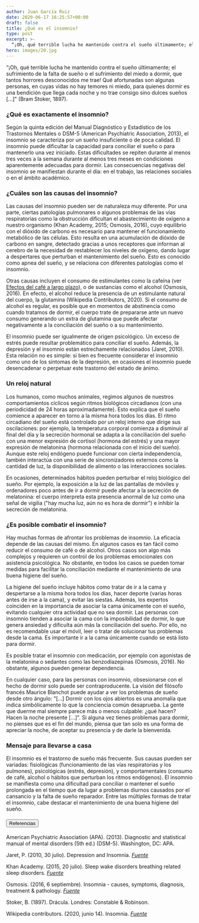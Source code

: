 ```yaml
---
author: Juan García Ruiz
date: 2020-06-17 16:25:57+00:00
draft: false
title: ¿Qué es el insomnio?
type: post
excerpt: >-
  “¡Oh, qué terrible lucha he mantenido contra el sueño últimamente; el sufrimiento de la falta de sueño o el sufrimiento del miedo a dormir, que tantos horrores desconocidos me trae! Qué afortunadas son algunas personas, en cuyas vidas no hay temores ni miedo, para quienes dormir es una bendición que llega cada noche y no trae consigo sino dulces sueños [...]" (Bram Stoker, 1897).
hero: images/20.jpg
---
```


“¡Oh, qué terrible lucha he mantenido contra el sueño últimamente; el sufrimiento de la falta de sueño o el sufrimiento del miedo a dormir, que tantos horrores desconocidos me trae! Qué afortunadas son algunas personas, en cuyas vidas no hay temores ni miedo, para quienes dormir es una bendición que llega cada noche y no trae consigo sino dulces sueños [...]" (Bram Stoker, 1897).

### ¿Qué es exactamente el insomnio?

Según la quinta edición del Manual Diagnóstico y Estadístico de los Trastornos Mentales o DSM-5 (American Psychiatric Association, 2013), el insomnio se caracteriza por un sueño insuficiente o de poca calidad. El insomnio puede dificultar la capacidad para conciliar el sueño o para mantenerlo una vez iniciado. Estas dificultades se repiten durante al menos tres veces a la semana durante al menos tres meses en condiciones aparentemente adecuadas para dormir. Las consecuencias negativas del insomnio se manifiestan durante el día: en el trabajo, las relaciones sociales o en el ámbito académico.

### ¿Cuáles son las causas del insomnio?

Las causas del insomnio pueden ser de naturaleza muy diferente. Por una parte, ciertas patologías pulmonares o algunos problemas de las vías respiratorias como la obstrucción dificultan el abastecimiento de oxígeno a nuestro organismo (Khan Academy, 2015; Osmosis, 2016), cuyo equilibrio con el dióxido de carbono es necesario para mantener el funcionamiento metabólico de las células. Esto resulta en una acumulación de dióxido de carbono en sangre, detectado gracias a unos receptores que informan al cerebro de la necesidad de restablecer los niveles de oxígeno, dando lugar a despertares que perturban el mantenimiento del sueño. Esto es conocido como apnea del sueño, y se relaciona con diferentes patologías como el insomnio.

Otras causas incluyen el consumo de estimulantes como la cafeína (ver [Efectos del café a largo plazo](https://www.neuronhub.org/Efectos-del-cafe-a-largo-plazo)), o de sustancias como el alcohol (Osmosis, 2016). En efecto, el alcohol reduce la presencia de un estimulante natural del cuerpo, la glutamina (Wikipedia Contributors, 2020). Si el consumo de alcohol es regular, es posible que en momentos de abstinencia como cuando tratamos de dormir, el cuerpo trate de prepararse ante un nuevo consumo generando un extra de glutamina que puede afectar negativamente a la conciliación del sueño o a su mantenimiento.

El insomnio puede ser igualmente de origen psicológico. Un exceso de estrés puede resultar problemático para conciliar el sueño. Además, la depresión y el insomnio están estrechamente relacionados (Jaret, 2010). Esta relación no es simple: si bien es frecuente considerar el insomnio como uno de los síntomas de la depresión, en ocasiones el insomnio puede desencadenar o perpetuar este trastorno del estado de ánimo. 

### Un reloj natural

Los humanos, como muchos animales, regimos algunos de nuestros comportamientos cíclicos según ritmos biológicos circadianos (con una periodicidad de 24 horas aproximadamente). Esto explica que el sueño comience a aparecer en torno a la misma hora todos los días. El ritmo circadiano del sueño está controlado por un reloj interno que dirige sus oscilaciones: por ejemplo, la temperatura corporal comienza a disminuir al final del día y la secreción hormonal se adapta a la conciliación del sueño con una menor expresión de cortisol (hormona del estrés) y una mayor expresión de melatonina (hormona relacionada con el inicio del sueño). Aunque este reloj endógeno puede funcionar con cierta independencia, también interactúa con una serie de sincronizadores externos como la cantidad de luz, la disponibilidad de alimento o las interacciones sociales.

En ocasiones, determinados hábitos pueden perturbar el reloj biológico del sueño. Por ejemplo, la exposición a la luz de las pantallas de móviles y ordenadores poco antes de ir a dormir puede afectar a la secreción de melatonina: el cuerpo interpreta esta presencia anormal de luz como una señal de vigilia ("hay mucha luz, aún no es hora de dormir") e inhibir la secreción de melatonina.

### ¿Es posible combatir el insomnio?

Hay muchas formas de afrontar los problemas de insomnio. La eficacia depende de las causas del mismo. En algunos casos es tan fácil como reducir el consumo de café o de alcohol. Otros casos son algo más complejos y requieren un control de los problemas emocionales con asistencia psicológica. No obstante, en todos los casos se pueden tomar medidas para facilitar la conciliación mediante el mantenimiento de una buena higiene del sueño. 

La higiene del sueño incluye hábitos como tratar de ir a la cama y despertarse a la misma hora todos los días, hacer deporte (varias horas antes de irse a la cama), y evitar las siestas. Además, los expertos coinciden en la importancia de asociar la cama únicamente con el sueño, evitando cualquier otra actividad que no sea dormir. Las personas con insomnio tienden a asociar la cama con la imposibilidad de dormir, lo que genera ansiedad y dificulta aún más la conciliación del sueño. Por ello, no es recomendable usar el móvil, leer o tratar de solucionar tus problemas desde la cama. Es importante ir a la cama únicamente cuando se está listo para dormir.

Es posible tratar el insomnio con medicación, por ejemplo con agonistas de la melatonina o sedantes como las benzodiazepinas (Osmosis, 2016). No obstante, algunos pueden generar dependencia.

En cualquier caso, para las personas con insomnio, obsesionarse con el hecho de dormir solo puede ser contraproducente. La visión del filósofo francés Maurice Blanchot puede ayudar a ver los problemas de sueño desde otro ángulo: "[...] Dormir con los ojos abiertos es una anomalía que indica simbólicamente lo que la con­ciencia común desaprueba. La gente que duerme mal siempre parece más o menos culpable: ¿qué hacen? Hacen la noche presente [...]". Si alguna vez tienes problemas para dormir, no pienses que es el fin del mundo, piensa que tan solo es una forma de apreciar la noche, de aceptar su presencia y de darle la bienvenida.

### Mensaje para llevarse a casa

El insomnio es el trastorno de sueño más frecuente. Sus causas pueden ser variadas: fisiológicas (funcionamiento de las vías respiratorias y los pulmones), psicológicas (estrés, depresión), y comportamentales (consumo de café, alcohol o hábitos que perturban los ritmos endógenos). El insomnio se manifiesta como una dificultad para conciliar o mantener el sueño prolongada en el tiempo que da lugar a problemas diurnos causados por el cansancio y la falta de sueño reparador. Entre las múltiples formas de tratar el insomnio, cabe destacar el mantenimiento de una buena higiene del sueño. 

<h4><button type="button" class="collapsible">Referencias</button></h4>
<div class="content">

American Psychiatric Association (APA). (2013). Diagnostic and statistical manual of mental disorders (5th ed.) (DSM-5). Washington, DC: APA.

Jaret, P. (2010, 30 julio). Depression and Insomnia. [_Fuente_](https://www.webmd.com/depression/features/sleep-problems#1)

Khan Academy. (2015, 20 julio). Sleep wake disorders breathing related sleep disorders. [_Fuente_](https://www.youtube.com/watch?v=HDOJe3JPmJM)

Osmosis. (2016, 6 septiembre). Insomnia - causes, symptoms, diagnosis, treatment & pathology. [_Fuente_](https://www.youtube.com/watch?v=LUt42r5-5AE)

Stoker, B. (1897). Drácula. Londres: Constable & Robinson.

Wikipedia contributors. (2020, junio 14). Insomnia. [_Fuente_](https://en.wikipedia.org/wiki/Insomnia)

</div>
